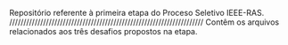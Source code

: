 Repositório referente à primeira etapa do Proceso Seletivo IEEE-RAS.
/////////////////////////////////////////////////////////////////////
Contêm os arquivos relacionados aos três desafios propostos na etapa.
 
